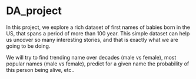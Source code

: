 # DA_project

In this project, we explore a rich dataset of first names of babies born in the US, that spans a period of more than 100 year.
This simple dataset can help us uncover so many interesting stories, and that is exactly what we are going to be doing.

We will try to find trending name over decades (male vs female), most popular names (male vs female), 
predict for a given name the probability of this person being alive, etc..
